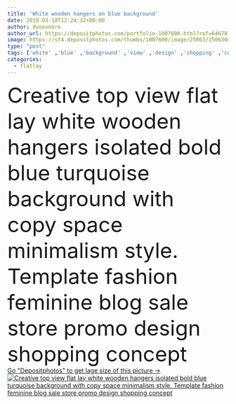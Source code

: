 ```yaml
---
title: 'White wooden hangers on blue background'
date: 2019-03-18T12:24:32+00:00
author: dvoevnore
author_url: https://depositphotos.com/portfolio-1007600.html?ref=64678756
image: https://st4.depositphotos.com/thumbs/1007600/image/25063/250630414/api_thumb_450.jpg?forcejpeg=true
type: "post"
tags: ['white' ,'blue' ,'background' ,'view' ,'design' ,'shopping' ,'copy' ,'space' ,'isolated' ,'discount' ,'retail' ,'sale' ,'empty' ,'equipment' ,'shop' ,'store' ,'female' ,'clothing' ,'abstract' ,'wooden' ,'pattern' ,'banner' ,'fashion' ,'accessory' ,'turquoise' ,'creative' ,'concept' ,'lay' ,'blank' ,'woman' ,'flat' ,'simple' ,'wardrobe' ,'closet' ,'stock' ,'clothes' ,'top' ,'household' ,'bold' ,'laundry' ,'minimalism' ,'rail' ,'organize' ,'peg' ,'organisation' ,'hangers' ,'cloakroom' ,'flatlay' ]
categories: 
  - flatlay
---
```

<div aling="center">
            <font size="60"> Creative top view flat lay white wooden hangers isolated bold blue turquoise background with copy space minimalism style. Template fashion feminine blog sale store promo design shopping concept</font>   
</div>
<div>
    <a href='https://st4.depositphotos.com/thumbs/1007600/image/25063/250630414/api_thumb_450.jpg?forcejpeg=true?ref=64678756' target=_blank > Go "Depositphotos" to get lage size of this picture ->
        <img href='https://st4.depositphotos.com/thumbs/1007600/image/25063/250630414/api_thumb_450.jpg?forcejpeg=true?ref=64678756' src='https://st4.depositphotos.com/1007600/25063/i/950/depositphotos_250630414-stock-photo-white-wooden-hangers-on-blue.jpg?forcejpeg=true' alt='Creative top view flat lay white wooden hangers isolated bold blue turquoise background with copy space minimalism style. Template fashion feminine blog sale store promo design shopping concept' >
    </a>
</div>
